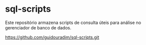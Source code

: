 # sql-scripts
Este repositório armazena scripts de consulta úteis para análise no gerenciador de banco de dados.

https://github.com/guidouradim/sql-scripts.git